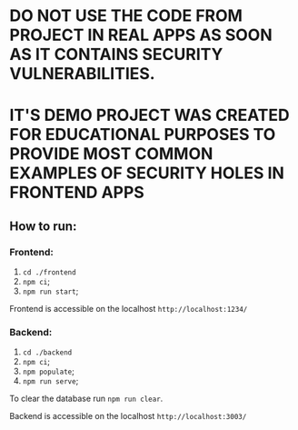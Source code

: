 # DO NOT USE THE CODE FROM PROJECT IN REAL APPS AS SOON AS IT CONTAINS SECURITY VULNERABILITIES. 

# IT'S DEMO PROJECT WAS CREATED FOR EDUCATIONAL PURPOSES TO PROVIDE MOST COMMON EXAMPLES OF SECURITY HOLES IN FRONTEND APPS

## How to run:

### Frontend:
1. `cd ./frontend`
2. `npm ci`;
3. `npm run start`;

Frontend is accessible on the localhost `http://localhost:1234/`



### Backend:
1. `cd ./backend`
2. `npm ci`;
3. `npm populate`;
4. `npm run serve`;

To clear the database run `npm run clear`. 

Backend is accessible on the localhost `http://localhost:3003/`
